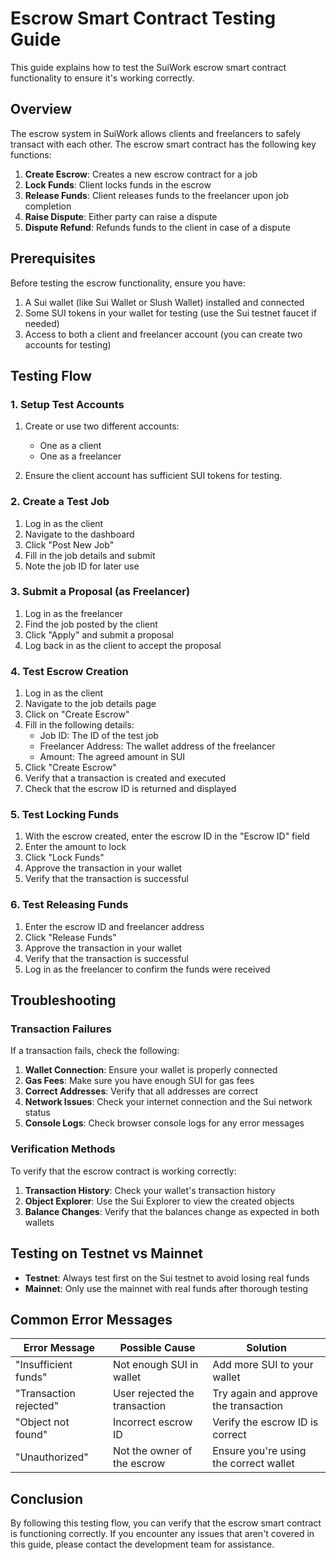 # Escrow Smart Contract Testing Guide

This guide explains how to test the SuiWork escrow smart contract functionality to ensure it's working correctly.

## Overview

The escrow system in SuiWork allows clients and freelancers to safely transact with each other. The escrow smart contract has the following key functions:

1. **Create Escrow**: Creates a new escrow contract for a job
2. **Lock Funds**: Client locks funds in the escrow
3. **Release Funds**: Client releases funds to the freelancer upon job completion
4. **Raise Dispute**: Either party can raise a dispute
5. **Dispute Refund**: Refunds funds to the client in case of a dispute

## Prerequisites

Before testing the escrow functionality, ensure you have:

1. A Sui wallet (like Sui Wallet or Slush Wallet) installed and connected
2. Some SUI tokens in your wallet for testing (use the Sui testnet faucet if needed)
3. Access to both a client and freelancer account (you can create two accounts for testing)

## Testing Flow

### 1. Setup Test Accounts

1. Create or use two different accounts:
   - One as a client
   - One as a freelancer

2. Ensure the client account has sufficient SUI tokens for testing.

### 2. Create a Test Job

1. Log in as the client
2. Navigate to the dashboard
3. Click "Post New Job"
4. Fill in the job details and submit
5. Note the job ID for later use

### 3. Submit a Proposal (as Freelancer)

1. Log in as the freelancer
2. Find the job posted by the client
3. Click "Apply" and submit a proposal
4. Log back in as the client to accept the proposal

### 4. Test Escrow Creation

1. Log in as the client
2. Navigate to the job details page
3. Click on "Create Escrow"
4. Fill in the following details:
   - Job ID: The ID of the test job
   - Freelancer Address: The wallet address of the freelancer
   - Amount: The agreed amount in SUI
5. Click "Create Escrow"
6. Verify that a transaction is created and executed
7. Check that the escrow ID is returned and displayed

### 5. Test Locking Funds

1. With the escrow created, enter the escrow ID in the "Escrow ID" field
2. Enter the amount to lock
3. Click "Lock Funds"
4. Approve the transaction in your wallet
5. Verify that the transaction is successful

### 6. Test Releasing Funds

1. Enter the escrow ID and freelancer address
2. Click "Release Funds"
3. Approve the transaction in your wallet
4. Verify that the transaction is successful
5. Log in as the freelancer to confirm the funds were received

## Troubleshooting

### Transaction Failures

If a transaction fails, check the following:

1. **Wallet Connection**: Ensure your wallet is properly connected
2. **Gas Fees**: Make sure you have enough SUI for gas fees
3. **Correct Addresses**: Verify that all addresses are correct
4. **Network Issues**: Check your internet connection and the Sui network status
5. **Console Logs**: Check browser console logs for any error messages

### Verification Methods

To verify that the escrow contract is working correctly:

1. **Transaction History**: Check your wallet's transaction history
2. **Object Explorer**: Use the Sui Explorer to view the created objects
3. **Balance Changes**: Verify that the balances change as expected in both wallets

## Testing on Testnet vs Mainnet

- **Testnet**: Always test first on the Sui testnet to avoid losing real funds
- **Mainnet**: Only use the mainnet with real funds after thorough testing

## Common Error Messages

| Error Message | Possible Cause | Solution |
|---------------|----------------|----------|
| "Insufficient funds" | Not enough SUI in wallet | Add more SUI to your wallet |
| "Transaction rejected" | User rejected the transaction | Try again and approve the transaction |
| "Object not found" | Incorrect escrow ID | Verify the escrow ID is correct |
| "Unauthorized" | Not the owner of the escrow | Ensure you're using the correct wallet |

## Conclusion

By following this testing flow, you can verify that the escrow smart contract is functioning correctly. If you encounter any issues that aren't covered in this guide, please contact the development team for assistance.